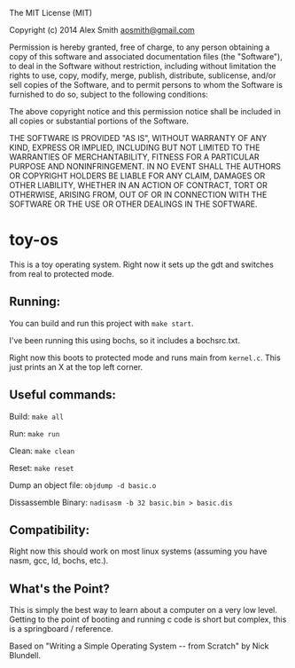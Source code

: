 
The MIT License (MIT)

Copyright (c) 2014 Alex Smith <aosmith@gmail.com>

Permission is hereby granted, free of charge, to any person obtaining a copy
of this software and associated documentation files (the "Software"), to deal
in the Software without restriction, including without limitation the rights
to use, copy, modify, merge, publish, distribute, sublicense, and/or sell
copies of the Software, and to permit persons to whom the Software is
furnished to do so, subject to the following conditions:

The above copyright notice and this permission notice shall be included in
all copies or substantial portions of the Software.

THE SOFTWARE IS PROVIDED "AS IS", WITHOUT WARRANTY OF ANY KIND, EXPRESS OR
IMPLIED, INCLUDING BUT NOT LIMITED TO THE WARRANTIES OF MERCHANTABILITY,
FITNESS FOR A PARTICULAR PURPOSE AND NONINFRINGEMENT. IN NO EVENT SHALL THE
AUTHORS OR COPYRIGHT HOLDERS BE LIABLE FOR ANY CLAIM, DAMAGES OR OTHER
LIABILITY, WHETHER IN AN ACTION OF CONTRACT, TORT OR OTHERWISE, ARISING FROM,
OUT OF OR IN CONNECTION WITH THE SOFTWARE OR THE USE OR OTHER DEALINGS IN
THE SOFTWARE.


toy-os
======
This is a toy operating system.  Right now it sets up the gdt and switches from real to protected mode.

Running:
--------
You can build and run this project with `make start`.

I've been running this using bochs, so it includes a bochsrc.txt.

Right now this boots to protected mode and runs main from `kernel.c`.  This just prints an X at the top left corner.

Useful commands:
----------------
Build:
`make all`

Run:
`make run`

Clean:
`make clean`

Reset:
`make reset`

Dump an object file:
`objdump -d basic.o`

Dissassemble Binary:
`nadisasm -b 32 basic.bin > basic.dis`

Compatibility:
--------------
Right now this should work on most linux systems (assuming you have nasm, gcc, ld, bochs, etc.).

What's the Point?
-----------------
This is simply the best way to learn about a computer on a very low level.  Getting to the point of booting and running c code is short but complex, this is a springboard / reference.




Based on "Writing a Simple Operating System -- from Scratch" by Nick Blundell.
